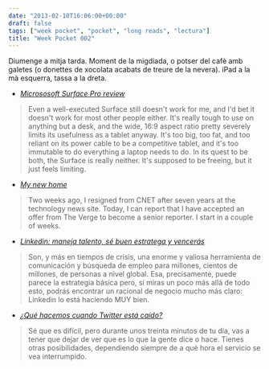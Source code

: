 ```yaml
---
date: "2013-02-10T16:06:00+00:00"
draft: false
tags: ["week pocket", "pocket", "long reads", "lectura"]
title: "Week Pocket 002"
---
```

Diumenge a mitja tarda. Moment de la migdiada, o potser del cafè amb galetes (o donettes de xocolata acabats de treure de la nevera). iPad a la mà esquerra, tassa a la dreta. 

-   *[Micrososoft Surface Pro review](http://www.theverge.com/2013/2/5/3955130/microsoft-surface-pro-review)*

 > Even a well-executed Surface still doesn't work for me, and I'd bet it doesn't work for most other people either. It's really tough to use on anything but a desk, and the wide, 16:9 aspect ratio pretty severely limits its usefulness as a tablet anyway. It's too big, too fat, and too reliant on its power cable to be a competitive tablet, and it's too immutable to do everything a laptop needs to do. In its quest to be both, the Surface is really neither. It's supposed to be freeing, but it just feels limiting.

-   *[My new home](http://chatsjournalist101.wordpress.com/2013/02/03/my-new-home/)*

 > Two weeks ago, I resigned from CNET after seven years at the technology news site. Today, I can report that I have accepted an offer from The Verge to become a senior reporter. I start in a couple of weeks. 

-   *[Linkedin: maneja talento, sé buen estratega y vencerás](http://nosolohype.com/linkedin-talento-estrategia/)*

 > Son, y más en tiempos de crisis, una enorme y valiosa herramienta de comunicación y búsqueda de empleo para millones, cientos de millones, de personas a nivel global. Esa, precisamente, puede parece la estrategia básica pero, si miras un poco más allá de todo esto, podrás encontrar un racional de negocio mucho más claro: Linkedin lo está haciendo MUY bien.

-  *[¿Qué hacemos cuando Twitter está caído?](http://www.trenditup.com/trenditup/ocio/que-hacer-cuando-twitter-esta-caido/)*

 > Sé que es difícil, pero durante unos treinta minutos de tu día, vas a tener que dejar de ver que es lo que la gente dice o hace. Tienes otras posibilidades, dependiendo siempre de a qué hora el servicio se vea interrumpido.